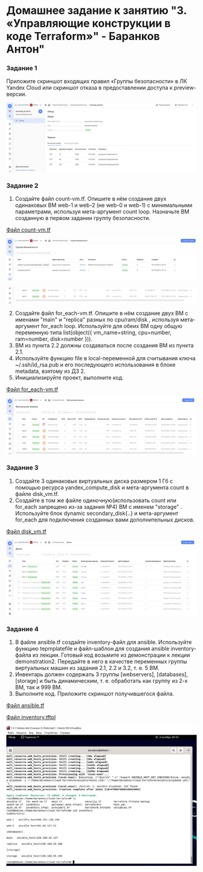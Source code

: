 # Домашнее задание к занятию "3. «Управляющие конструкции в коде Terraform»" - Баранков Антон"

### Задание 1
Приложите скриншот входящих правил «Группы безопасности» в ЛК Yandex Cloud или скриншот отказа в предоставлении доступа к preview-версии.  

![Скриншот](img/1.JPG)

### Задание 2
1. Создайте файл count-vm.tf. Опишите в нём создание двух одинаковых ВМ web-1 и web-2 (не web-0 и web-1) с минимальными параметрами, используя мета-аргумент count loop. Назначьте ВМ созданную в первом задании группу безопасности.  

[Файл count-vm.tf](img/2/count-vm.tf)

![Скриншот](img/2/2.1.JPG)

![Скриншот](img/2/2.2.JPG)

2. Создайте файл for_each-vm.tf. Опишите в нём создание двух ВМ с именами "main" и "replica" разных по cpu/ram/disk , используя мета-аргумент for_each loop. Используйте для обеих ВМ одну общую переменную типа list(object({ vm_name=string, cpu=number, ram=number, disk=number })).  
3. ВМ из пункта 2.2 должны создаваться после создания ВМ из пункта 2.1.  
4. Используйте функцию file в local-переменной для считывания ключа ~/.ssh/id_rsa.pub и его последующего использования в блоке metadata, взятому из ДЗ 2.  
5. Инициализируйте проект, выполните код.  

[Файл for_each-vm.tf](img/2/for_each-vm.tf)

![Скриншот](img/2/2.3.JPG)

### Задание 3
1. Создайте 3 одинаковых виртуальных диска размером 1 Гб с помощью ресурса yandex_compute_disk и мета-аргумента count в файле disk_vm.tf.  
2. Создайте в том же файле одиночную(использовать count или for_each запрещено из-за задания №4) ВМ c именем "storage" . Используйте блок dynamic secondary_disk{..} и мета-аргумент for_each для подключения созданных вами дополнительных дисков.  

[Файл disk_vm.tf](img/3/disk_vm.tf)

![Скриншот](img/3/1.JPG)

### Задание 4
1. В файле ansible.tf создайте inventory-файл для ansible. Используйте функцию tepmplatefile и файл-шаблон для создания ansible inventory-файла из лекции. Готовый код возьмите из демонстрации к лекции demonstration2. Передайте в него в качестве переменных группы виртуальных машин из задания 2.1, 2.2 и 3.2, т. е. 5 ВМ.  
2. Инвентарь должен содержать 3 группы [webservers], [databases], [storage] и быть динамическим, т. е. обработать как группу из 2-х ВМ, так и 999 ВМ.  
3. Выполните код. Приложите скриншот получившегося файла.  

[Файл ansible.tf](img/4/ansible.tf)

[Файл inventory.tftpl](img/4/inventory.tftpl)

![Скриншот](img/4/1.JPG)
